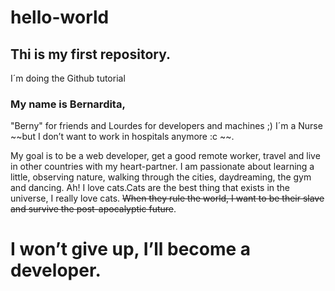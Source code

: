 # hello-world
## Thi is my first repository. 
I´m doing the Github tutorial

### My name is Bernardita, 
"Berny" for friends and Lourdes for developers and machines ;)
I´m a Nurse ~~but I don’t want to work in hospitals anymore :c ~~.

My goal is to be a web developer, get a good remote worker, travel and live in other countries with my heart-partner.
I am passionate about learning a little, observing nature, walking through the cities, daydreaming, the gym and dancing. Ah! I love cats.Cats are the best thing that exists in the universe, I really love cats. ~~When they rule the world, I want to be their slave and survive the post-apocalyptic future~~.
# I won’t give up, I’ll become a developer. 
